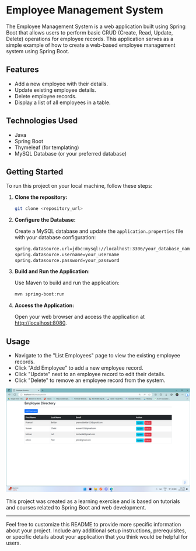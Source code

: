 # Employee Management System

The Employee Management System is a web application built using Spring Boot that allows users to perform basic CRUD (Create, Read, Update, Delete) operations for employee records. This application serves as a simple example of how to create a web-based employee management system using Spring Boot.

## Features

- Add a new employee with their details.
- Update existing employee details.
- Delete employee records.
- Display a list of all employees in a table.

## Technologies Used

- Java
- Spring Boot
- Thymeleaf (for templating)
- MySQL Database (or your preferred database)

## Getting Started

To run this project on your local machine, follow these steps:

1. **Clone the repository:**

   ```bash
   git clone <repository_url>
   ```

2. **Configure the Database:**

   Create a MySQL database and update the `application.properties` file with your database configuration:

   ```properties
   spring.datasource.url=jdbc:mysql://localhost:3306/your_database_name
   spring.datasource.username=your_username
   spring.datasource.password=your_password
   ```

3. **Build and Run the Application:**

   Use Maven to build and run the application:

   ```bash
   mvn spring-boot:run
   ```

4. **Access the Application:**

   Open your web browser and access the application at [http://localhost:8080](http://localhost:8080).

## Usage

- Navigate to the "List Employees" page to view the existing employee records.
- Click "Add Employee" to add a new employee record.
- Click "Update" next to an employee record to edit their details.
- Click "Delete" to remove an employee record from the system.



![List Employees](Welcome.png)

This project was created as a learning exercise and is based on tutorials and courses related to Spring Boot and web development.

---

Feel free to customize this README to provide more specific information about your project. Include any additional setup instructions, prerequisites, or specific details about your application that you think would be helpful for users.
